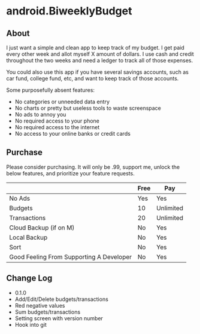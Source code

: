 # android.BiweeklyBudget

## About

I just want a simple and clean app to keep track of my budget. I get paid every other week and allot myself X amount of dollars. I use cash and credit throughout the two weeks and need a ledger to track all of those expenses.

You could also use this app if you have several savings accounts, such as car fund, college fund, etc, and want to keep track of those accounts.

Some purposefully absent features:
*  No categories or unneeded data entry
*  No charts or pretty but useless tools to waste screenspace
*  No ads to annoy you
*  No required access to your phone
*  No required access to the internet
*  No access to your online banks or credit cards

## Purchase

Please consider purchasing. It will only be .99, support me, unlock the below features, and prioritize your feature requests.

| | Free | Pay |
| ------------- | ------------- | ------------- | 
| No Ads | Yes | Yes |
| Budgets | 10 | Unlimited |
| Transactions | 20 | Unlimited |
| Cloud Backup (if on M) | No | Yes |
| Local Backup | No | Yes |
| Sort | No | Yes |
| Good Feeling From Supporting A Developer | No | Yes |

## Change Log
*  0.1.0
  *  Add/Edit/Delete budgets/transactions
  *  Red negative values
  *  Sum budgets/transactions
  *  Setting screen with version number
  *  Hook into git
